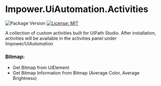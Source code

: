 # **Impower.UiAutomation.Activities**

![Package Version](https://img.shields.io/nuget/v/Impower.UiAutomation.Activities.svg?style=flat-square)
[![License: MIT](https://img.shields.io/badge/License-MIT-yellow.svg?style=flat-square)](https://opensource.org/licenses/MIT)

A collection of custom activities built for UiPath Studio.
After installation, activities will be available in the activities panel under Impower/UiAutomation

### Bitmap:
- Get Bitmap from UiElement
- Get Bitmap Information from Bitmap (Average Color, Average Brightness)
